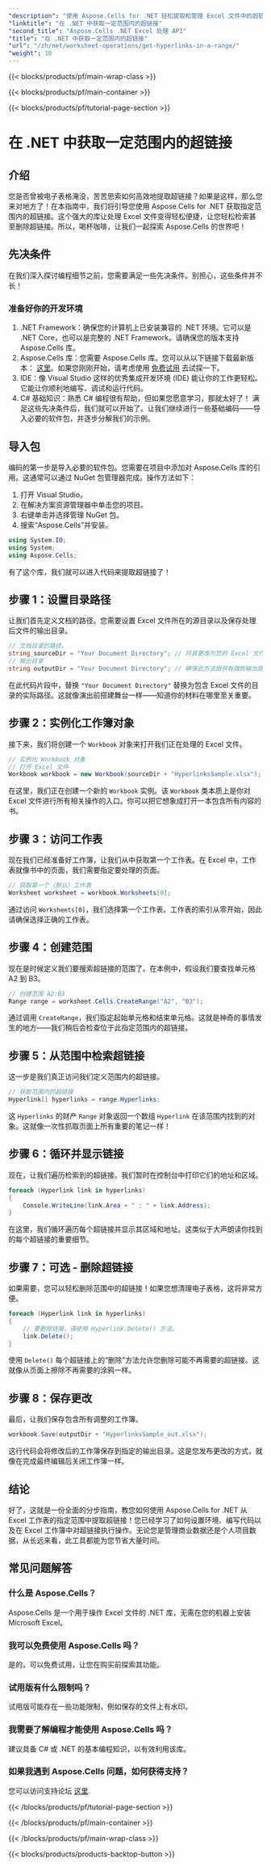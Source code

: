 ```yaml
---
"description": "使用 Aspose.Cells for .NET 轻松提取和管理 Excel 文件中的超链接。包含分步指南和代码示例。"
"linktitle": "在 .NET 中获取一定范围内的超链接"
"second_title": "Aspose.Cells .NET Excel 处理 API"
"title": "在 .NET 中获取一定范围内的超链接"
"url": "/zh/net/worksheet-operations/get-hyperlinks-in-a-range/"
"weight": 10
---
```


{{< blocks/products/pf/main-wrap-class >}}

{{< blocks/products/pf/main-container >}}

{{< blocks/products/pf/tutorial-page-section >}}

# 在 .NET 中获取一定范围内的超链接

## 介绍
您是否曾被电子表格淹没，苦苦思索如何高效地提取超链接？如果是这样，那么您来对地方了！在本指南中，我们将引导您使用 Aspose.Cells for .NET 获取指定范围内的超链接。这个强大的库让处理 Excel 文件变得轻松便捷，让您轻松检索甚至删除超链接。所以，喝杯咖啡，让我们一起探索 Aspose.Cells 的世界吧！
## 先决条件
在我们深入探讨编程细节之前，您需要满足一些先决条件。别担心，这些条件并不长！
### 准备好你的开发环境
1. .NET Framework：确保您的计算机上已安装兼容的 .NET 环境。它可以是 .NET Core，也可以是完整的 .NET Framework。请确保您的版本支持 Aspose.Cells 库。
2. Aspose.Cells 库：您需要 Aspose.Cells 库。您可以从以下链接下载最新版本： [这里](https://releases.aspose.com/cells/net/)。如果您刚刚开始，请考虑使用 [免费试用](https://releases.aspose.com/) 去试探一下。
3. IDE：像 Visual Studio 这样的优秀集成开发环境 (IDE) 能让你的工作更轻松。它能让你顺利地编写、调试和运行代码。
4. C# 基础知识：熟悉 C# 编程很有帮助，但如果您愿意学习，那就太好了！
满足这些先决条件后，我们就可以开始了。让我们继续进行一些基础编码——导入必要的软件包，并逐步分解我们的示例。
## 导入包
编码的第一步是导入必要的软件包。您需要在项目中添加对 Aspose.Cells 库的引用。这通常可以通过 NuGet 包管理器完成。操作方法如下：
1. 打开 Visual Studio。
2. 在解决方案资源管理器中单击您的项目。
3. 右键单击并选择管理 NuGet 包。
4. 搜索“Aspose.Cells”并安装。
```csharp
using System.IO;
using System;
using Aspose.Cells;
```
有了这个库，我们就可以进入代码来提取超链接了！
## 步骤 1：设置目录路径
让我们首先定义文档的路径。您需要设置 Excel 文件所在的源目录以及保存处理后文件的输出目录。
```csharp
// 文档目录的路径。
string sourceDir = "Your Document Directory"; // 将其更改为您的 Excel 文件的路径
// 输出目录
string outputDir = "Your Document Directory"; // 确保此方法提供有效的输出路径
```
在此代码片段中，替换 `"Your Document Directory"` 替换为包含 Excel 文件的目录的实际路径。这就像演出前搭建舞台一样——知道你的材料在哪里至关重要。
## 步骤 2：实例化工作簿对象
接下来，我们将创建一个 `Workbook` 对象来打开我们正在处理的 Excel 文件。
```csharp
// 实例化 Workbook 对象
// 打开 Excel 文件
Workbook workbook = new Workbook(sourceDir + "HyperlinksSample.xlsx");
```
在这里，我们正在创建一个新的 `Workbook` 实例。该 `Workbook` 类本质上是你对 Excel 文件进行所有相关操作的入口。你可以把它想象成打开一本包含所有内容的书。
## 步骤 3：访问工作表
现在我们已经准备好工作簿，让我们从中获取第一个工作表。在 Excel 中，工作表就像书中的页面，我们需要指定要处理的页面。
```csharp
// 获取第一个（默认）工作表
Worksheet worksheet = workbook.Worksheets[0];
```
通过访问 `Worksheets[0]`，我们选择第一个工作表。工作表的索引从零开始，因此请确保选择正确的工作表。
## 步骤 4：创建范围
现在是时候定义我们要搜索超链接的范围了。在本例中，假设我们要查找单元格 A2 到 B3。
```csharp
// 创建范围 A2:B3
Range range = worksheet.Cells.CreateRange("A2", "B3");
```
通过调用 `CreateRange`，我们指定起始单元格和结束单元格。这就是神奇的事情发生的地方——我们稍后会检查位于此指定范围内的超链接。
## 步骤 5：从范围中检索超链接
这一步是我们真正访问我们定义范围内的超链接。
```csharp
// 获取范围内的超链接
Hyperlink[] hyperlinks = range.Hyperlinks;
```
这 `Hyperlinks` 的财产 `Range` 对象返回一个数组 `Hyperlink` 在该范围内找到的对象。这就像一次性抓取页面上所有重要的笔记一样！
## 步骤 6：循环并显示链接
现在，让我们遍历检索到的超链接。我们暂时在控制台中打印它们的地址和区域。
```csharp
foreach (Hyperlink link in hyperlinks)
{
    Console.WriteLine(link.Area + " : " + link.Address);
}
```
在这里，我们循环遍历每个超链接并显示其区域和地址。这类似于大声朗读你找到的每个超链接的重要细节。 
## 步骤 7：可选 - 删除超链接
如果需要，您可以轻松删除范围中的超链接！如果您想清理电子表格，这将非常方便。
```csharp
foreach (Hyperlink link in hyperlinks)
{
    // 要删除链接，请使用 Hyperlink.Delete() 方法。
    link.Delete();
}
```
使用 `Delete()` 每个超链接上的“删除”方法允许您删除可能不再需要的超链接。这就像从页面上擦除不再需要的涂鸦一样。
## 步骤 8：保存更改
最后，让我们保存包含所有调整的工作簿。
```csharp
workbook.Save(outputDir + "HyperlinksSample_out.xlsx");
```
这行代码会将修改后的工作簿保存到指定的输出目录。这是您发布更改的方式，就像在完成最终编辑后关闭工作簿一样。
## 结论
好了，这就是一份全面的分步指南，教您如何使用 Aspose.Cells for .NET 从 Excel 工作表的指定范围中提取超链接！您已经学习了如何设置环境、编写代码以及在 Excel 工作簿中对超链接执行操作。无论您是管理商业数据还是个人项目数据，从长远来看，此工具都能为您节省大量时间。
## 常见问题解答
### 什么是 Aspose.Cells？
Aspose.Cells 是一个用于操作 Excel 文件的 .NET 库，无需在您的机器上安装 Microsoft Excel。
### 我可以免费使用 Aspose.Cells 吗？
是的，可以免费试用，让您在购买前探索其功能。
### 试用版有什么限制吗？
试用版可能存在一些功能限制，例如保存的文件上有水印。
### 我需要了解编程才能使用 Aspose.Cells 吗？
建议具备 C# 或 .NET 的基本编程知识，以有效利用该库。
### 如果我遇到 Aspose.Cells 问题，如何获得支持？
您可以访问支持论坛 [这里](https://forum。aspose.com/c/cells/9).

{{< /blocks/products/pf/tutorial-page-section >}}

{{< /blocks/products/pf/main-container >}}

{{< /blocks/products/pf/main-wrap-class >}}

{{< blocks/products/products-backtop-button >}}